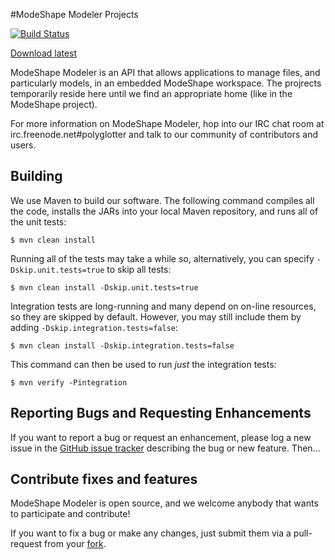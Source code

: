 #ModeShape Modeler Projects

[![Build Status](https://drone.io/github.com/Polyglotter/modeshape-modeler/status.png)](https://drone.io/github.com/Polyglotter/modeshape-modeler/latest) 

[Download latest](https://drone.io/github.com/Polyglotter/modeshape-modeler/files)

ModeShape Modeler is an API that allows applications to manage files, and particularly models, in an embedded ModeShape workspace. The projrects temporarily reside here until we find an appropriate home (like in the ModeShape project).

For more information on ModeShape Modeler, hop into our IRC chat room at irc.freenode.net#polyglotter and talk to our community of contributors and users.

## Building

We use Maven to build our software. The following command compiles all the code, installs the JARs into your local Maven repository, and runs all of the unit tests:

	$ mvn clean install

Running all of the tests may take a while so, alternatively, you can specify `-Dskip.unit.tests=true` to skip all tests:

    $ mvn clean install -Dskip.unit.tests=true
    
Integration tests are long-running and many depend on on-line resources, so they are skipped by default. However, you may still include them by adding `-Dskip.integration.tests=false`:

    $ mvn clean install -Dskip.integration.tests=false
	
This command can then be used to run *just* the integration tests:

	$ mvn verify -Pintegration
  
## Reporting Bugs and Requesting Enhancements

If you want to report a bug or request an enhancement, please log a new issue in the [GitHub issue tracker](https://github.com/Polyglotter/modeshape-modeler/issues/new) describing the bug or new feature. Then…

## Contribute fixes and features

ModeShape Modeler is open source, and we welcome anybody that wants to participate and contribute!

If you want to fix a bug or make any changes, just submit them via a pull-request from your [fork](https://github.com/Polyglotter/modeshape-modeler/fork).
